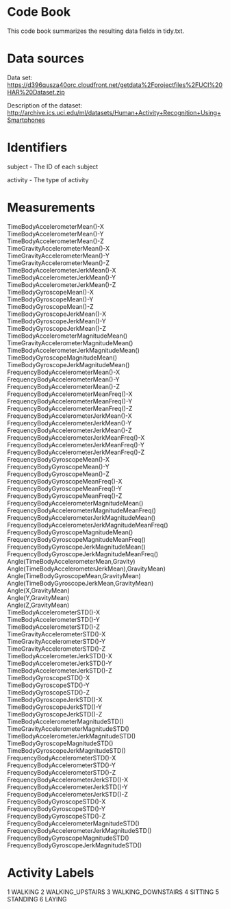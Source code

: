 # Code Book
This code book summarizes the resulting data fields in tidy.txt.

# Data sources
Data set: https://d396qusza40orc.cloudfront.net/getdata%2Fprojectfiles%2FUCI%20HAR%20Dataset.zip

Description of the dataset: http://archive.ics.uci.edu/ml/datasets/Human+Activity+Recognition+Using+Smartphones

# Identifiers
subject - The ID of each subject

activity - The type of activity

# Measurements
TimeBodyAccelerometerMean()-X                    
TimeBodyAccelerometerMean()-Y                    
TimeBodyAccelerometerMean()-Z                    
TimeGravityAccelerometerMean()-X                 
TimeGravityAccelerometerMean()-Y                 
TimeGravityAccelerometerMean()-Z                 
TimeBodyAccelerometerJerkMean()-X                
TimeBodyAccelerometerJerkMean()-Y                
TimeBodyAccelerometerJerkMean()-Z                
TimeBodyGyroscopeMean()-X                        
TimeBodyGyroscopeMean()-Y                        
TimeBodyGyroscopeMean()-Z                        
TimeBodyGyroscopeJerkMean()-X                    
TimeBodyGyroscopeJerkMean()-Y                    
TimeBodyGyroscopeJerkMean()-Z                    
TimeBodyAccelerometerMagnitudeMean()             
TimeGravityAccelerometerMagnitudeMean()          
TimeBodyAccelerometerJerkMagnitudeMean()         
TimeBodyGyroscopeMagnitudeMean()                 
TimeBodyGyroscopeJerkMagnitudeMean()             
FrequencyBodyAccelerometerMean()-X               
FrequencyBodyAccelerometerMean()-Y               
FrequencyBodyAccelerometerMean()-Z               
FrequencyBodyAccelerometerMeanFreq()-X           
FrequencyBodyAccelerometerMeanFreq()-Y           
FrequencyBodyAccelerometerMeanFreq()-Z           
FrequencyBodyAccelerometerJerkMean()-X           
FrequencyBodyAccelerometerJerkMean()-Y           
FrequencyBodyAccelerometerJerkMean()-Z           
FrequencyBodyAccelerometerJerkMeanFreq()-X       
FrequencyBodyAccelerometerJerkMeanFreq()-Y       
FrequencyBodyAccelerometerJerkMeanFreq()-Z       
FrequencyBodyGyroscopeMean()-X                   
FrequencyBodyGyroscopeMean()-Y                   
FrequencyBodyGyroscopeMean()-Z                   
FrequencyBodyGyroscopeMeanFreq()-X               
FrequencyBodyGyroscopeMeanFreq()-Y               
FrequencyBodyGyroscopeMeanFreq()-Z               
FrequencyBodyAccelerometerMagnitudeMean()        
FrequencyBodyAccelerometerMagnitudeMeanFreq()    
FrequencyBodyAccelerometerJerkMagnitudeMean()    
FrequencyBodyAccelerometerJerkMagnitudeMeanFreq()
FrequencyBodyGyroscopeMagnitudeMean()            
FrequencyBodyGyroscopeMagnitudeMeanFreq()        
FrequencyBodyGyroscopeJerkMagnitudeMean()        
FrequencyBodyGyroscopeJerkMagnitudeMeanFreq()    
Angle(TimeBodyAccelerometerMean,Gravity)         
Angle(TimeBodyAccelerometerJerkMean),GravityMean)
Angle(TimeBodyGyroscopeMean,GravityMean)         
Angle(TimeBodyGyroscopeJerkMean,GravityMean)     
Angle(X,GravityMean)                             
Angle(Y,GravityMean)                             
Angle(Z,GravityMean)                             
TimeBodyAccelerometerSTD()-X                     
TimeBodyAccelerometerSTD()-Y                     
TimeBodyAccelerometerSTD()-Z                     
TimeGravityAccelerometerSTD()-X                  
TimeGravityAccelerometerSTD()-Y                  
TimeGravityAccelerometerSTD()-Z                  
TimeBodyAccelerometerJerkSTD()-X                 
TimeBodyAccelerometerJerkSTD()-Y                 
TimeBodyAccelerometerJerkSTD()-Z                 
TimeBodyGyroscopeSTD()-X                         
TimeBodyGyroscopeSTD()-Y                         
TimeBodyGyroscopeSTD()-Z                         
TimeBodyGyroscopeJerkSTD()-X                     
TimeBodyGyroscopeJerkSTD()-Y                     
TimeBodyGyroscopeJerkSTD()-Z                     
TimeBodyAccelerometerMagnitudeSTD()              
TimeGravityAccelerometerMagnitudeSTD()           
TimeBodyAccelerometerJerkMagnitudeSTD()          
TimeBodyGyroscopeMagnitudeSTD()                  
TimeBodyGyroscopeJerkMagnitudeSTD()              
FrequencyBodyAccelerometerSTD()-X                
FrequencyBodyAccelerometerSTD()-Y                
FrequencyBodyAccelerometerSTD()-Z                
FrequencyBodyAccelerometerJerkSTD()-X            
FrequencyBodyAccelerometerJerkSTD()-Y            
FrequencyBodyAccelerometerJerkSTD()-Z            
FrequencyBodyGyroscopeSTD()-X                    
FrequencyBodyGyroscopeSTD()-Y                    
FrequencyBodyGyroscopeSTD()-Z                    
FrequencyBodyAccelerometerMagnitudeSTD()         
FrequencyBodyAccelerometerJerkMagnitudeSTD()     
FrequencyBodyGyroscopeMagnitudeSTD()             
FrequencyBodyGyroscopeJerkMagnitudeSTD()     

# Activity Labels
1 WALKING
2 WALKING_UPSTAIRS
3 WALKING_DOWNSTAIRS
4 SITTING
5 STANDING
6 LAYING
